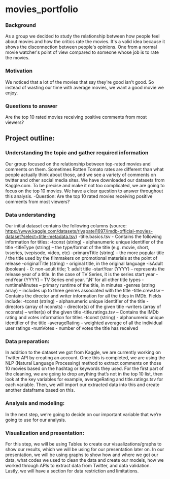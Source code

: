 # movies_portfolio
### Background
As a group we decided to study the relationship between how people feel about movies and how the critics rate the movies. It's a valid idea because it shows the disconnection between people's opinions. One from a normal movie watcher's point of view compared to someone whose job is to rate the movies.  

### Motivation
We noticed that a lot of the movies that say they're good isn't good. So instead of wasting our time with average movies, we want a good movie we enjoy. 

### Questions to answer
Are the top 10 rated movies receiving positive comments from most viewers?

## Project outline:
### Understanding the topic and gather required information
Our group focused on the relationship between top-rated movies and comments on them. Sometimes Rotten Tomato rates are different than what people actually think about those, and we see a variety of comments on twitter and other social media sites. We have downloaded our datasets from Kaggle.com. To be precise and make it not too complicated, we are going to focus on the top 10 movies. We have a clear question to answer throughout this analysis. 
-Question: Are the top 10 rated movies receiving positive comments from most viewers?
### Data understanding
Our initial dataset contains the following columns (source: https://www.kaggle.com/datasets/riyapatel1697/imdb-official-movies-dataset?select=title-metadata.tsv)
-title.basics.tsv - Contains the following information for titles:
-tconst (string) - alphanumeric unique identifier of the title
-titleType (string) – the type/format of the title (e.g. movie, short, tvseries, tvepisode, video, etc)
-primaryTitle (string) – the more popular title / the title used by the filmmakers on promotional materials at the point of release
-originalTitle (string) - original title, in the original language
-isAdult (boolean) - 0: non-adult title; 1: adult title
-startYear (YYYY) – represents the release year of a title. In the case of TV Series, it is the series start year
-endYear (YYYY) – TV Series end year. ‘\N’ for all other title types
-runtimeMinutes – primary runtime of the title, in minutes
-genres (string array) – includes up to three genres associated with the title
-title.crew.tsv – Contains the director and writer information for all the titles in IMDb. Fields include:
-tconst (string) - alphanumeric unique identifier of the title
-directors (array of nconsts) - director(s) of the given title
-writers (array of nconsts) – writer(s) of the given title
-title.ratings.tsv – Contains the IMDb rating and votes information for titles
-tconst (string) - alphanumeric unique identifier of the title
-averageRating – weighted average of all the individual user ratings
-numVotes - number of votes the title has received

### Data preparation:
In addition to the dataset we got from Kaggle, we are currently working on Twitter API by creating an account. Once this is completed, we are using the NLP (Natural Language Processing) method to extract comments on those 10 movies based on the hashtag or keywords they used. For the first part of the cleaning, we are going to drop anything that’s not in the top 10 list, then look at the key variables for example, averageRating and title.ratings.tsv for each variable. Then, we will import our extracted data into this and create another dataframe based on this.
### Analysis and modeling:
In the next step, we’re going to decide on our important variable that we’re going to use for our analysis. 
### Visualization and presentation:
For this step, we will be using Tableu to create our visualizations/graphs to show our results, which we will be using for our presentation later on. In our presentation, we will be using graphs to show how and where we got our data, what codes we used to clean the data and create our models, how we worked through APIs to extract data from Twitter, and data validation. Lastly, we will have a section for data restriction and limitations. 
